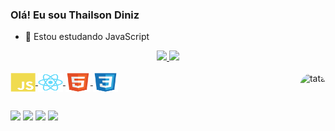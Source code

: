 ### Olá! Eu sou Thailson Diniz
- 🌱 Estou estudando JavaScript

<div align="center">
  <a href="https://github.com/thailsondiniz">
  <img height="180em" src="https://github-readme-stats.vercel.app/api?username=thailsondiniz&show_icons=true&theme=dracula&include_all_commits=true&count_private=true"/>
    <img height="180em" src="https://github-readme-stats.vercel.app/api/top-langs/?username=thailsondiniz&layout=compact&langs_count=7&theme=dracula"/>
</div>
  
  <div style="display: inline_block"><br>
  <img align="center" alt="tata-Js" height="30" width="40" src="https://raw.githubusercontent.com/devicons/devicon/master/icons/javascript/javascript-plain.svg">
  <img align="center" alt="tata-React" height="30" width="40" src="https://raw.githubusercontent.com/devicons/devicon/master/icons/react/react-original.svg">
  <img align="center" alt="tata-HTML" height="30" width="40" src="https://raw.githubusercontent.com/devicons/devicon/master/icons/html5/html5-original.svg">
  <img align="center" alt="tata-CSS" height="30" width="40" src="https://raw.githubusercontent.com/devicons/devicon/master/icons/css3/css3-original.svg">
  <img align="right" alt="tata" height="150" style="border-radius:50px;" src="https://picrew.me/shareImg/org/202205/338224_RCeKSpaA.png">
</div>
  
  ##
  <div>
  <a href="https://www.youtube.com/channel/UCo9dEAuPUNEnEi91R1cCajQ" target="_blank"><img src="https://img.shields.io/badge/YouTube-FF0000?style=for-the-badge&logo=youtube&logoColor=white" target="_blank"></a>
  <a href="https://www.instagram.com/thailson.png/" target="_blank"><img src="https://img.shields.io/badge/-Instagram-%23E4405F?style=for-the-badge&logo=instagram&logoColor=white" target="_blank"></a>
 	<a href="https://www.twitch.tv/tataindelicado" target="_blank"><img src="https://img.shields.io/badge/Twitch-9146FF?style=for-the-badge&logo=twitch&logoColor=white" target="_blank"></a>
  <a href="https://www.linkedin.com/in/thailson-diniz-3137a81a2/" target="_blank"><img src="https://img.shields.io/badge/-LinkedIn-%230077B5?style=for-the-badge&logo=linkedin&logoColor=white" target="_blank"></a>
  </div>
  
  
